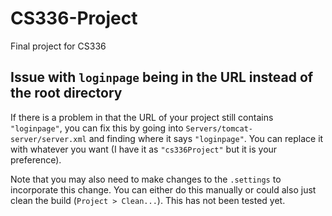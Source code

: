 # CS336-Project
Final project for CS336

## Issue with `loginpage` being in the URL instead of the root directory
If there is a problem in that the URL of your project still contains `"loginpage"`, you can fix this by going into `Servers/tomcat-server/server.xml` and finding where it says `"loginpage"`. You can replace it with whatever you want (I have it as `"cs336Project"` but it is your preference). 

Note that you may also need to make changes to the `.settings` to incorporate this change. You can either do this manually or could also just clean the build (`Project > Clean...`). This has not been tested yet.
